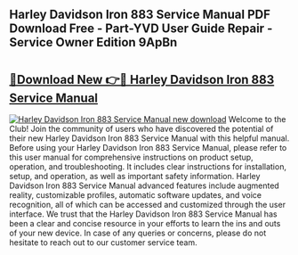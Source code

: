 ## Harley Davidson Iron 883 Service Manual PDF Download Free - Part-YVD User Guide Repair - Service Owner Edition 9ApBn

# <h2><a href="http://cf23870.oget.top/?id=Harley+Davidson+Iron+883+Service+Manual">🔗Download New 👉🔴 Harley Davidson Iron 883 Service Manual</a></h2>

[![Harley Davidson Iron 883 Service Manual new download](https://i.imgur.com/5g1atiW.png)](http://cf23870.oget.top/?id=Harley+Davidson+Iron+883+Service+Manual)
Welcome to the Club! Join the community of users who have discovered the potential of their new Harley Davidson Iron 883 Service Manual with this helpful manual. Before using your Harley Davidson Iron 883 Service Manual, please refer to this user manual for comprehensive instructions on product setup, operation, and troubleshooting. It includes clear instructions for installation, setup, and operation, as well as important safety information. Harley Davidson Iron 883 Service Manual advanced features include augmented reality, customizable profiles, automatic software updates, and voice recognition, all of which can be accessed and customized through the user interface. We trust that the Harley Davidson Iron 883 Service Manual has been a clear and concise resource in your efforts to learn the ins and outs of your new device. In case of any queries or concerns, please do not hesitate to reach out to our customer service team.
